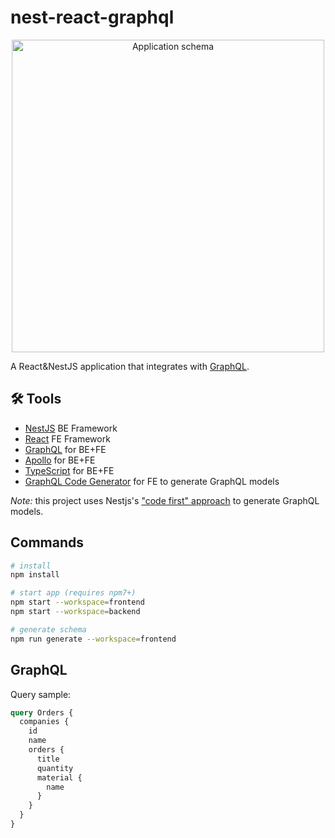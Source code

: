 # nest-react-graphql

<p align="center"><a href="https://vuejs.org" target="_blank" rel="noopener noreferrer"><img width="500" src="https://github.com/maxpou/nest-react-graphql/blob/main/docs/schema.png" alt="Application schema"></a></p>

A React&NestJS application that integrates with [GraphQL](https://graphql.org/).


## 🛠 Tools

- [NestJS](https://nestjs.com/) BE Framework
- [React](https://reactjs.org/) FE Framework
- [GraphQL](https://graphql.org/) for BE+FE
- [Apollo](https://www.apollographql.com/) for BE+FE
- [TypeScript](https://www.typescriptlang.org/docs/) for BE+FE
- [GraphQL Code Generator](https://www.graphql-code-generator.com/) for FE to generate GraphQL models

_Note:_ this project uses Nestjs's ["code first" approach](https://docs.nestjs.com/graphql/quick-start#code-first) to generate GraphQL models.

## Commands

```bash
# install
npm install

# start app (requires npm7+)
npm start --workspace=frontend
npm start --workspace=backend

# generate schema
npm run generate --workspace=frontend
```

## GraphQL

Query sample:

```graphql
query Orders {
  companies {
    id
    name
    orders {
      title
      quantity
      material {
        name
      }
    }
  }
}
```
